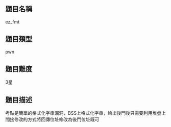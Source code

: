 ## 題目名稱

ez_fmt

## 題目類型

pwn

## 題目難度

3星

## 題目描述

考點是簡單的格式化字串漏洞，BSS上格式化字串，給出後門後只需要利用堆疊上間接修改的方式將回傳位址修改為後門位址既可